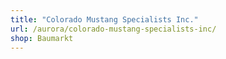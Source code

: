 ```yaml
---
title: "Colorado Mustang Specialists Inc."
url: /aurora/colorado-mustang-specialists-inc/
shop: Baumarkt
---
```

